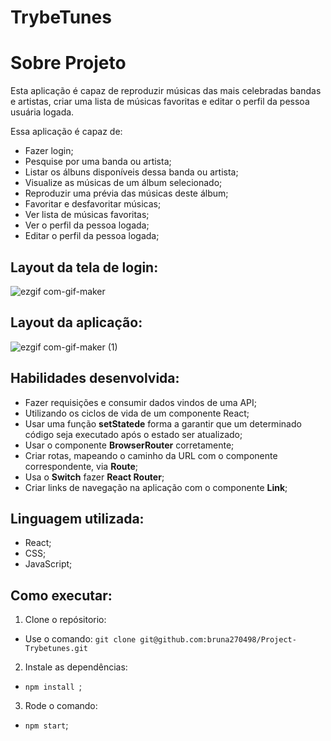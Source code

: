 #  TrybeTunes

# Sobre Projeto

 Esta aplicação é capaz de reproduzir músicas das mais celebradas bandas e artistas, criar uma lista de músicas favoritas e editar o perfil da pessoa usuária logada.
 
  Essa aplicação é capaz de:
  - Fazer login;
  - Pesquise por uma banda ou artista;
  - Listar os álbuns disponíveis dessa banda ou artista;
  - Visualize as músicas de um álbum selecionado;
  - Reproduzir uma prévia das músicas deste álbum;
  - Favoritar e desfavoritar músicas;
  - Ver lista de músicas favoritas;
  - Ver o perfil da pessoa logada;
  - Editar o perfil da pessoa logada;
 
## Layout da tela de login:


![ezgif com-gif-maker](https://user-images.githubusercontent.com/74669052/210869784-e3a39390-891f-4d20-a674-6c585661a982.gif)


## Layout da aplicação:


![ezgif com-gif-maker (1)](https://user-images.githubusercontent.com/74669052/210869822-72dd6c2f-9e54-41cc-a235-503f6917322a.gif)



## Habilidades desenvolvida:

- Fazer requisições e consumir dados vindos de uma API;
- Utilizando os ciclos de vida de um componente React;
- Usar uma função **setStatede** forma a garantir que um determinado código seja executado após o estado ser atualizado;
- Usar o componente **BrowserRouter** corretamente;
- Criar rotas, mapeando o caminho da URL com o componente correspondente, via **Route**;
- Usa o **Switch** fazer **React Router**;
- Criar links de navegação na aplicação com o componente **Link**;

## Linguagem utilizada:

- React;
- CSS;
- JavaScript;

## Como executar:

1. Clone o repósitorio:
- Use o comando: ```git clone git@github.com:bruna270498/Project-Trybetunes.git ```

2. Instale as dependências:

- ```npm install ```;

3. Rode o comando:

- ```npm start```;

